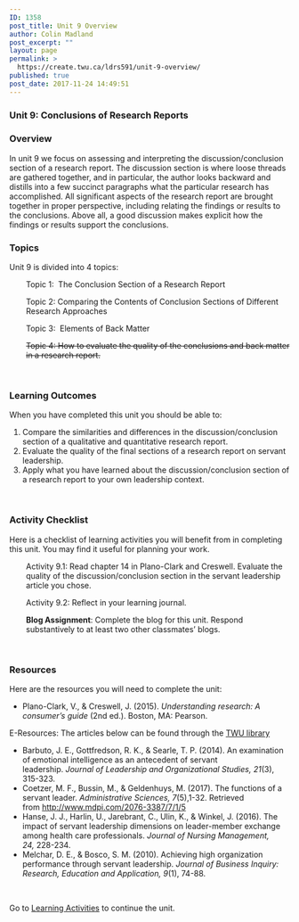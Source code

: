 ```yaml
---
ID: 1358
post_title: Unit 9 Overview
author: Colin Madland
post_excerpt: ""
layout: page
permalink: >
  https://create.twu.ca/ldrs591/unit-9-overview/
published: true
post_date: 2017-11-24 14:49:51
---
```

<h3>Unit 9: Conclusions of Research Reports</h3>
<h3>Overview</h3>
In unit 9 we focus on assessing and interpreting the discussion/conclusion section of a research report. The discussion section is where loose threads are gathered together, and in particular, the author looks backward and distills into a few succinct paragraphs what the particular research has accomplished. All significant aspects of the research report are brought together in proper perspective, including relating the findings or results to the conclusions. Above all, a good discussion makes explicit how the findings or results support the conclusions.
<h3></h3>
<h3>Topics</h3>
Unit 9 is divided into 4 topics:
<p style="padding-left: 30px;">Topic 1:  The Conclusion Section of a Research Report</p>
<p style="padding-left: 30px;">Topic 2: Comparing the Contents of Conclusion Sections of Different Research Approaches</p>
<p style="padding-left: 30px;">Topic 3:  Elements of Back Matter</p>
<p style="padding-left: 30px;"><del>Topic 4: How to evaluate the quality of the conclusions and back matter in a research report.</del></p>
&nbsp;
<h3>Learning Outcomes</h3>
When you have completed this unit you should be able to:<span style="color: #ff0000;"><strong> </strong></span>
<ol>
 	<li>Compare the similarities and differences in the discussion/conclusion section of a qualitative and quantitative research report.</li>
 	<li>Evaluate the quality of the final sections of a research report on servant leadership.</li>
 	<li>Apply what you have learned about the discussion/conclusion section of a research report to your own leadership context.</li>
</ol>
&nbsp;
<h3>Activity Checklist</h3>
Here is a checklist of learning activities you will benefit from in completing this unit. You may find it useful for planning your work.
<p style="padding-left: 30px;">Activity 9.1: Read chapter 14 in Plano-Clark and Creswell. Evaluate the quality of the discussion/conclusion section in the servant leadership article you chose.</p>
<p style="padding-left: 30px;">Activity 9.2: Reflect in your learning journal.</p>
<p style="padding-left: 30px;"><strong>Blog Assignment</strong>: Complete the blog for this unit. Respond substantively to at least two other classmates’ blogs.</p>
&nbsp;
<h3>Resources</h3>
Here are the resources you will need to complete the unit:
<ul>
 	<li>Plano-Clark, V., &amp; Creswell, J. (2015). <em>Understanding research: A consumer’s guide</em> (2nd ed.). Boston, MA: Pearson.</li>
</ul>
E-Resources: The articles below can be found through the <a href="https://www.twu.ca/library">TWU library</a>
<ul>
 	<li>Barbuto, J. E., Gottfredson, R. K., &amp; Searle, T. P. (2014). An examination of emotional intelligence as an antecedent of servant leadership. <em>Journal of Leadership and Organizational Studies, 21</em>(3), 315-323.</li>
 	<li>Coetzer, M. F., Bussin, M., &amp; Geldenhuys, M. (2017). The functions of a servant leader. <em>Administrative Sciences, 7</em>(5),1-32. Retrieved from <a href="http://www.mdpi.com/2076-3387/7/1/5">http://www.mdpi.com/2076-3387/7/1/5</a></li>
 	<li>Hanse, J. J., Harlin, U., Jarebrant, C., Ulin, K., &amp; Winkel, J. (2016). The impact of servant leadership dimensions on leader-member exchange among health care professionals. <em>Journal of Nursing Management, 24,</em> 228-234.</li>
 	<li>Melchar, D. E., &amp; Bosco, S. M. (2010). Achieving high organization performance through servant leadership. <em>Journal of Business Inquiry: Research, Education and Application, 9</em>(1), 74-88.</li>
</ul>
&nbsp;

Go to <a href="https://create.twu.ca/ldrs591/unit-9-learning-activities/">Learning Activities</a> to continue the unit.